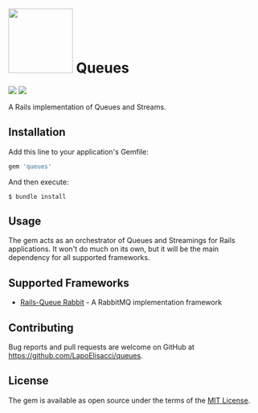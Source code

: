 # <img src="https://user-images.githubusercontent.com/50866745/156426898-9f1dc8f4-7fdf-4eba-9c40-a6040b8bb129.png" width="128"> Queues

![](https://img.shields.io/static/v1?label=Language&message=Ruby&color=red)
![](https://img.shields.io/static/v1?label=Latest&message=0.1.0.beta&color=blue)


A Rails implementation of Queues and Streams.

## Installation

Add this line to your application's Gemfile:

```ruby
gem 'queues'
```

And then execute:

    $ bundle install

## Usage

The gem acts as an orchestrator of Queues and Streamings for Rails applications.
It won't do much on its own, but it will be the main dependency for all supported frameworks.

## Supported Frameworks

* [Rails-Queue Rabbit](https://github.com/LapoElisacci/queues-rabbit) - A RabbitMQ implementation framework

## Contributing

Bug reports and pull requests are welcome on GitHub at https://github.com/LapoElisacci/queues.

## License

The gem is available as open source under the terms of the [MIT License](https://opensource.org/licenses/MIT).
